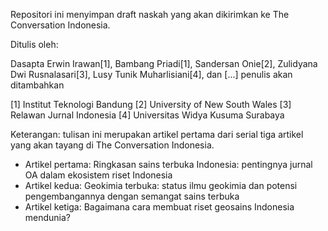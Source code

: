 Repositori ini menyimpan draft naskah yang akan dikirimkan ke The Conversation Indonesia.

Ditulis oleh: 

Dasapta Erwin Irawan[1], Bambang Priadi[1], Sandersan Onie[2], Zulidyana Dwi Rusnalasari[3], Lusy Tunik Muharlisiani[4], dan [...] penulis akan ditambahkan

[1] Institut Teknologi Bandung
[2] University of New South Wales
[3] Relawan Jurnal Indonesia
[4] Universitas Widya Kusuma Surabaya

Keterangan: tulisan ini merupakan artikel pertama dari serial tiga artikel yang akan tayang di The Conversation Indonesia. 

- Artikel pertama: Ringkasan sains terbuka Indonesia: pentingnya jurnal OA dalam ekosistem riset Indonesia
- Artikel kedua: Geokimia terbuka: status ilmu geokimia dan potensi pengembangannya dengan semangat sains terbuka
- Artikel ketiga: Bagaimana cara membuat riset geosains Indonesia mendunia?